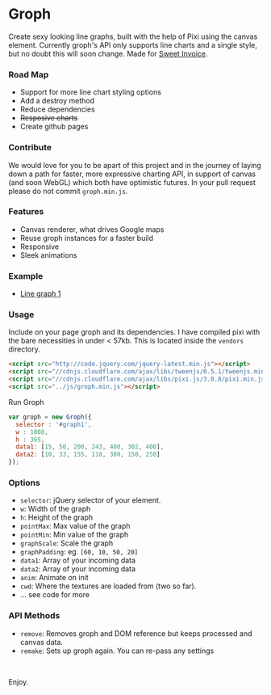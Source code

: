 Groph
====
Create sexy looking line graphs, built with the help of Pixi using the canvas element. Currently groph's API only supports line charts and a single style, but no doubt this will soon change. Made for [Sweet Invoice](http://sweetinvoice.com).

### Road Map ###

- Support for more line chart styling options
- Add a destroy method
- Reduce dependencies
- ~~Resposive charts~~
- Create github pages

### Contribute ###

We would love for you to be apart of this project and in the journey of laying down a path for faster, more expressive charting API, in support of canvas (and soon WebGL) which both have optimistic futures. In your pull request please do not commit `groph.min.js`.

### Features ###

- Canvas renderer, what drives Google maps
- Reuse groph instances for a faster build
- Responsive
- Sleek animations

### Example ###

- [Line graph 1](https://github.com/Boyyce/groph/blob/master/example/index.html)

### Usage ###
Include on your page groph and its dependencies. I have compiled pixi with the bare necessities in under < 57kb. This is located inside the `vendors` directory. 
```html
<script src="http://code.jquery.com/jquery-latest.min.js"></script>
<script src="//cdnjs.cloudflare.com/ajax/libs/tweenjs/0.5.1/tweenjs.min.js"></script>
<script src="//cdnjs.cloudflare.com/ajax/libs/pixi.js/3.0.8/pixi.min.js"></script>
<script src="../js/groph.min.js"></script>
```
Run Groph

```javascript
var groph = new Groph({
  selector : '#graph1',
  w : 1008,
  h : 365,
  data1: [15, 50, 200, 243, 400, 302, 400],
  data2: [10, 33, 155, 110, 300, 150, 250]
});
```

### Options ###

- `selector`: jQuery selector of your element.
- `w`: Width of the graph
- `h`: Height of the graph
- `pointMax`: Max value of the graph
- `pointMin`: Min value of the graph
- `graphScale`: Scale the graph
- `graphPadding`: eg. `[60, 10, 50, 20]`
- `data1`: Array of your incoming data
- `data2`: Array of your incoming data
- `anim`: Animate on init
- `cwd`: Where the textures are loaded from (two so far).
- ... see code for more

### API Methods ###

- `remove`: Removes groph and DOM reference but keeps processed and canvas data.
- `remake`: Sets up groph again. You can re-pass any settings

&nbsp;

Enjoy.
